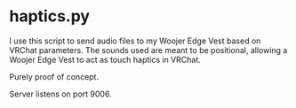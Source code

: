 # haptics.py

I use this script to send audio files to my Woojer Edge Vest based on VRChat parameters.  The sounds used are meant to be positional, allowing a Woojer Edge Vest to act as touch haptics in VRChat. 

Purely proof of concept. 

Server listens on port 9006. 
